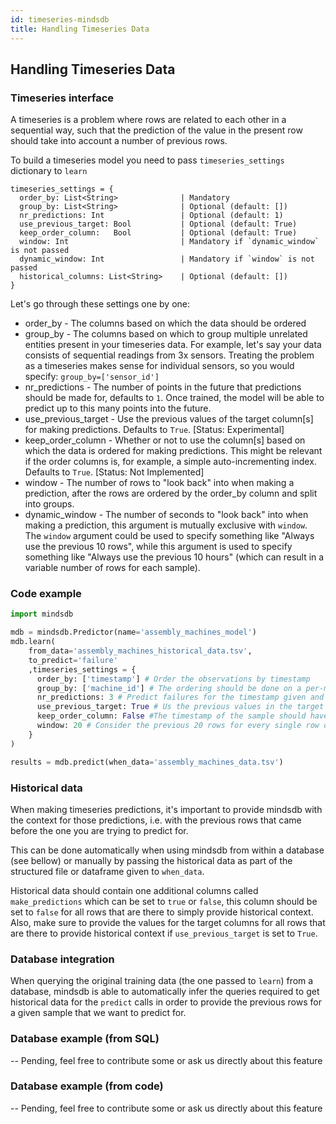 ```yaml
---
id: timeseries-mindsdb
title: Handling Timeseries Data
---
```


## Handling Timeseries Data

### Timeseries interface

A timeseries is a problem where rows are related to each other in a sequential way, such that the prediction of the value in the present row should take into account a number of previous rows.

To build a timeseries model you need to pass `timeseries_settings` dictionary to `learn`

```
timeseries_settings = {
  order_by: List<String>              | Mandatory
  group_by: List<String>              | Optional (default: [])
  nr_predictions: Int                 | Optional (default: 1)
  use_previous_target: Bool           | Optional (default: True)
  keep_order_column:   Bool           | Optional (default: True)
  window: Int                         | Mandatory if `dynamic_window` is not passed
  dynamic_window: Int                 | Mandatory if `window` is not passed
  historical_columns: List<String>    | Optional (default: [])
}
```

Let's go through these settings one by one:

* order_by - The columns based on which the data should be ordered
* group_by - The columns based on which to group multiple unrelated entities present in your timeseries data. For example, let's say your data consists of sequential readings from 3x sensors. Treating the problem as a timeseries makes sense for individual sensors, so you would specify: `group_by=['sensor_id']`
* nr_predictions - The number of points in the future that predictions should be made for, defaults to `1`. Once trained, the model will be able to predict up to this many points into the future.
* use_previous_target - Use the previous values of the target column[s] for making predictions. Defaults to `True`. [Status: Experimental]
* keep_order_column - Whether or not to use the column[s] based on which the data is ordered for making predictions. This might be relevant if the order columns is, for example, a simple auto-incrementing index. Defaults to `True`. [Status: Not Implemented]
* window - The number of rows to "look back" into when making a prediction, after the rows are ordered by the order_by column and split into groups.
* dynamic_window - The number of seconds to "look back" into when making a prediction, this argument is mutually exclusive with `window`. The `window` argument could be used to specify something like "Always use the previous 10 rows", while this argument is used to specify something like "Always use the previous 10 hours" (which can result in a variable number of rows for each sample).

### Code example

```python
import mindsdb

mdb = mindsdb.Predictor(name='assembly_machines_model')
mdb.learn(
    from_data='assembly_machines_historical_data.tsv',
    to_predict='failure'
    ,timeseries_settings = {
      order_by: ['timestamp'] # Order the observations by timestamp
      group_by: ['machine_id'] # The ordering should be done on a per-machine basis, rather than for every single row
      nr_predictions: 3 # Predict failures for the timestamp given and for 2 more timesteps in the future
      use_previous_target: True # Us the previous values in the target column (`failure`), since when the last failure happened could be a relevant data-point for our prediction.
      keep_order_column: False #The timestamp of the sample should have no relevance to the machine failing, it's just here to order the observations, so we won't be using it for making predictions, just for ordering.
      window: 20 # Consider the previous 20 rows for every single row our model is trying to predict o
    }
)

results = mdb.predict(when_data='assembly_machines_data.tsv')
```

### Historical data
When making timeseries predictions, it's important to provide mindsdb with the context for those predictions, i.e. with the previous rows that came before the one you are trying to predict for.

This can be done automatically when using mindsdb from within a database (see bellow) or manually by passing the historical data as part of the structured file or dataframe given to `when_data`.

Historical data should contain one additional columns called `make_predictions` which can be set to `true` or `false`, this column should be set to `false` for all rows that are there to simply provide historical context. Also, make sure to provide the values for the target columns for all rows that are there to provide historical context if `use_previous_target` is set to `True`.


### Database integration
When querying the original training data (the one passed to `learn`) from a database, mindsdb is able to automatically infer the queries required to get historical data for the `predict` calls in order to provide the previous rows for a given sample that we want to predict for.


### Database example (from SQL)
-- Pending, feel free to contribute some or ask us directly about this feature

### Database example (from code)
-- Pending, feel free to contribute some or ask us directly about this feature

